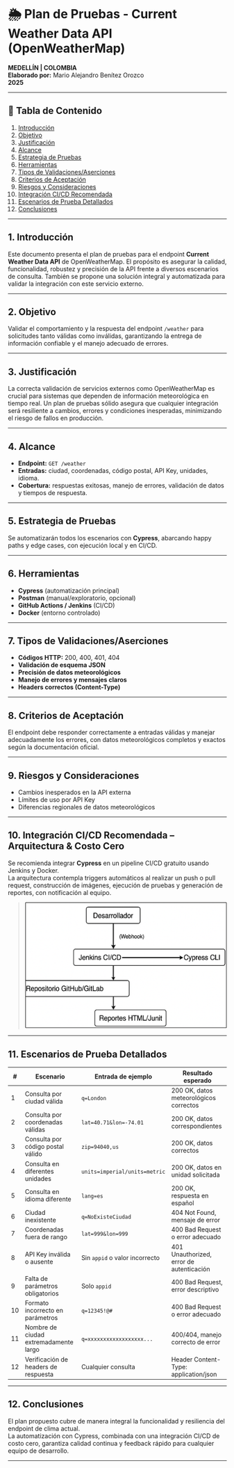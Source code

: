# 🌦️ Plan de Pruebas - Current Weather Data API (OpenWeatherMap)

**MEDELLÍN | COLOMBIA**  
**Elaborado por:** Mario Alejandro Benítez Orozco  
**2025**

---

## 📑 Tabla de Contenido

1. [Introducción](#1-introduccion)
2. [Objetivo](#2-objetivo)
3. [Justificación](#3-justificacion)
4. [Alcance](#4-alcance)
5. [Estrategia de Pruebas](#5-estrategia-de-pruebas)
6. [Herramientas](#herramientas)
7. [Tipos de Validaciones/Aserciones](#tipos-de-validacionesaserciones)
8. [Criterios de Aceptación](#criterios-de-aceptación)
9. [Riesgos y Consideraciones](#riesgos-y-consideraciones)
10. [Integración CI/CD Recomendada](#integración-cicd-recomendada)
11. [Escenarios de Prueba Detallados](#escenarios-de-prueba-detallados)
12. [Conclusiones](#conclusiones)

---

## 1. Introducción

Este documento presenta el plan de pruebas para el endpoint **Current Weather Data API** de OpenWeatherMap. El propósito es asegurar la calidad, funcionalidad, robustez y precisión de la API frente a diversos escenarios de consulta. También se propone una solución integral y automatizada para validar la integración con este servicio externo.

---

## 2. Objetivo

Validar el comportamiento y la respuesta del endpoint `/weather` para solicitudes tanto válidas como inválidas, garantizando la entrega de información confiable y el manejo adecuado de errores.

---

## 3. Justificación

La correcta validación de servicios externos como OpenWeatherMap es crucial para sistemas que dependen de información meteorológica en tiempo real. Un plan de pruebas sólido asegura que cualquier integración será resiliente a cambios, errores y condiciones inesperadas, minimizando el riesgo de fallos en producción.

---

## 4. Alcance

- **Endpoint:** `GET /weather`
- **Entradas:** ciudad, coordenadas, código postal, API Key, unidades, idioma.
- **Cobertura:** respuestas exitosas, manejo de errores, validación de datos y tiempos de respuesta.

---

## 5. Estrategia de Pruebas

Se automatizarán todos los escenarios con **Cypress**, abarcando happy paths y edge cases, con ejecución local y en CI/CD.

---

## 6. Herramientas

- **Cypress** (automatización principal)
- **Postman** (manual/exploratorio, opcional)
- **GitHub Actions / Jenkins** (CI/CD)
- **Docker** (entorno controlado)

---

## 7. Tipos de Validaciones/Aserciones

- **Códigos HTTP:** 200, 400, 401, 404
- **Validación de esquema JSON**
- **Precisión de datos meteorológicos**
- **Manejo de errores y mensajes claros**
- **Headers correctos (Content-Type)**

---

## 8. Criterios de Aceptación

El endpoint debe responder correctamente a entradas válidas y manejar adecuadamente los errores, con datos meteorológicos completos y exactos según la documentación oficial.

---

## 9. Riesgos y Consideraciones

- Cambios inesperados en la API externa
- Límites de uso por API Key
- Diferencias regionales de datos meteorológicos

---

## 10. Integración CI/CD Recomendada – Arquitectura & Costo Cero

Se recomienda integrar **Cypress** en un pipeline CI/CD gratuito usando Jenkins y Docker.  
La arquitectura contempla triggers automáticos al realizar un push o pull request, construcción de imágenes, ejecución de pruebas y generación de reportes, con notificación al equipo.

> ![Arquitectura CI/CD](./img/ci-cd-arquitectura.png) <!-- Aquí puedes agregar una imagen de arquitectura si la tienes -->

---

## 11. Escenarios de Prueba Detallados

| #  | Escenario                              | Entrada de ejemplo                | Resultado esperado                          |
|----|----------------------------------------|-----------------------------------|---------------------------------------------|
| 1  | Consulta por ciudad válida             | `q=London`                        | 200 OK, datos meteorológicos correctos      |
| 2  | Consulta por coordenadas válidas       | `lat=40.71&lon=-74.01`            | 200 OK, datos correspondientes              |
| 3  | Consulta por código postal válido      | `zip=94040,us`                    | 200 OK, datos correctos                     |
| 4  | Consulta en diferentes unidades        | `units=imperial/units=metric`     | 200 OK, datos en unidad solicitada          |
| 5  | Consulta en idioma diferente           | `lang=es`                         | 200 OK, respuesta en español                |
| 6  | Ciudad inexistente                     | `q=NoExisteCiudad`                | 404 Not Found, mensaje de error             |
| 7  | Coordenadas fuera de rango             | `lat=999&lon=999`                 | 400 Bad Request o error adecuado            |
| 8  | API Key inválida o ausente             | Sin `appid` o valor incorrecto    | 401 Unauthorized, error de autenticación    |
| 9  | Falta de parámetros obligatorios       | Solo `appid`                      | 400 Bad Request, error descriptivo          |
| 10 | Formato incorrecto en parámetros       | `q=12345!@#`                      | 400 Bad Request o error adecuado            |
| 11 | Nombre de ciudad extremadamente largo  | `q=xxxxxxxxxxxxxxxxxx...`         | 400/404, manejo correcto de error           |
| 12 | Verificación de headers de respuesta   | Cualquier consulta                | Header Content-Type: application/json       |

---

## 12. Conclusiones

El plan propuesto cubre de manera integral la funcionalidad y resiliencia del endpoint de clima actual.  
La automatización con Cypress, combinada con una integración CI/CD de costo cero, garantiza calidad continua y feedback rápido para cualquier equipo de desarrollo.

---